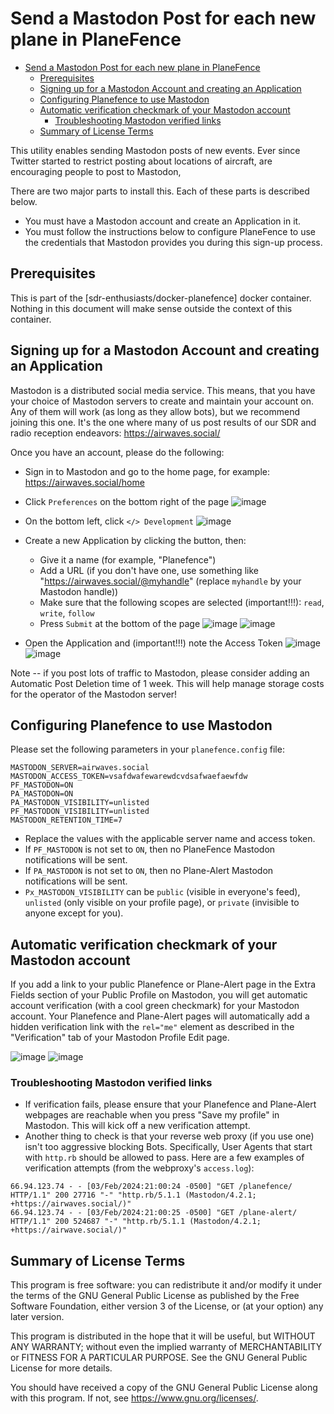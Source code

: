 # Send a Mastodon Post for each new plane in PlaneFence

- [Send a Mastodon Post for each new plane in PlaneFence](#send-a-mastodon-post-for-each-new-plane-in-planefence)
  - [Prerequisites](#prerequisites)
  - [Signing up for a Mastodon Account and creating an Application](#signing-up-for-a-mastodon-account-and-creating-an-application)
  - [Configuring Planefence to use Mastodon](#configuring-planefence-to-use-mastodon)
  - [Automatic verification checkmark of your Mastodon account](#automatic-verification-checkmark-of-your-mastodon-account)
    - [Troubleshooting Mastodon verified links](#troubleshooting-mastodon-verified-links)
  - [Summary of License Terms](#summary-of-license-terms)

This utility enables sending Mastodon posts of new events. Ever since Twitter started to restrict posting about locations of aircraft, are encouraging people to post to Mastodon,

There are two major parts to install this. Each of these parts is described below.

- You must have a Mastodon account and create an Application in it.
- You must follow the instructions below to configure PlaneFence to use the credentials that Mastodon provides you during this sign-up process.

## Prerequisites

This is part of the [sdr-enthusiasts/docker-planefence] docker container. Nothing in this document will make sense outside the context of this container.

## Signing up for a Mastodon Account and creating an Application

Mastodon is a distributed social media service. This means, that you have your choice of Mastodon servers to create and maintain your account on. Any of them will work (as long as they allow bots), but we recommend joining this one. It's the one where many of us post results of our SDR and radio reception endeavors: <https://airwaves.social/>

Once you have an account, please do the following:

- Sign in to Mastodon and go to the home page, for example: <https://airwaves.social/home>
- Click `Preferences` on the bottom right of the page
![image](https://user-images.githubusercontent.com/15090643/208437930-ee33596d-5015-4283-923c-12913552f6db.png)

- On the bottom left, click `</> Development`
![image](https://user-images.githubusercontent.com/15090643/208438201-27c29fec-cad9-43fe-88f6-c4009961b162.png)

- Create a new Application by clicking the button, then:
  - Give it a name (for example, "Planefence")
  - Add a URL (if you don't have one, use something like "<https://airwaves.social/@myhandle>" (replace `myhandle` by your Mastodon handle))
  - Make sure that the following scopes are selected (important!!!): `read`, `write`, `follow`
  - Press `Submit` at the bottom of the page
![image](https://user-images.githubusercontent.com/15090643/208438325-2f5dd1b7-ebd8-404e-8929-7bf5e7875037.png)
![image](https://user-images.githubusercontent.com/15090643/208438373-de1defdb-41ee-4528-a659-f2faa846733d.png)

- Open the Application and (important!!!) note the Access Token
![image](https://user-images.githubusercontent.com/15090643/208438462-b40cc847-f36c-4db7-bacb-54a68fae2cff.png)
![image](https://user-images.githubusercontent.com/15090643/208438987-3e1fd9c2-5ce9-46c0-92e9-20bb78f55a8c.png)

Note -- if you post lots of traffic to Mastodon, please consider adding an Automatic Post Deletion time of 1 week.
This will help manage storage costs for the operator of the Mastodon server!

## Configuring Planefence to use Mastodon

Please set the following parameters in your `planefence.config` file:

```text
MASTODON_SERVER=airwaves.social
MASTODON_ACCESS_TOKEN=vsafdwafewarewdcvdsafwaefaewfdw
PF_MASTODON=ON
PA_MASTODON=ON
PA_MASTODON_VISIBILITY=unlisted
PF_MASTODON_VISIBILITY=unlisted
MASTODON_RETENTION_TIME=7
```

- Replace the values with the applicable server name and access token.
- If `PF_MASTODON` is not set to `ON`, then no PlaneFence Mastodon notifications will be sent.
- If `PA_MASTODON` is not set to `ON`, then no Plane-Alert Mastodon notifications will be sent.
- `Px_MASTODON_VISIBILITY` can be `public` (visible in everyone's feed), `unlisted` (only visible on your profile page), or `private` (invisible to anyone except for you).

## Automatic verification checkmark of your Mastodon account

If you add a link to your public Planefence or Plane-Alert page in the Extra Fields section of your Public Profile on Mastodon, you will get automatic account verification (with a cool green checkmark) for your Mastodon account. Your Planefence and Plane-Alert pages will automatically add a hidden verification link with the `rel="me"` element as described in the "Verification" tab of your Mastodon Profile Edit page.

![image](https://github.com/sdr-enthusiasts/docker-planefence/assets/15090643/4164a6c3-c029-4c8b-8d66-182181d2c70a)
![image](https://github.com/sdr-enthusiasts/docker-planefence/assets/15090643/99708e0b-71d1-4b47-9f01-0db56bc738ee)

### Troubleshooting Mastodon verified links

- If verification fails, please ensure that your Planefence and Plane-Alert webpages are reachable when you press "Save my profile" in Mastodon. This will kick off a new verification attempt.
- Another thing to check is that your reverse web proxy (if you use one) isn't too aggressive blocking Bots. Specifically, User Agents that start with `http.rb` should be allowed to pass. Here are a few examples of verification attempts (from the webproxy's `access.log`):

```text
66.94.123.74 - - [03/Feb/2024:21:00:24 -0500] "GET /planefence/ HTTP/1.1" 200 27716 "-" "http.rb/5.1.1 (Mastodon/4.2.1; +https://airwaves.social/)"
66.94.123.74 - - [03/Feb/2024:21:00:25 -0500] "GET /plane-alert/ HTTP/1.1" 200 524687 "-" "http.rb/5.1.1 (Mastodon/4.2.1; +https://airwave.social/)"
```

## Summary of License Terms

This program is free software: you can redistribute it and/or modify
it under the terms of the GNU General Public License as published by
the Free Software Foundation, either version 3 of the License, or
(at your option) any later version.

This program is distributed in the hope that it will be useful,
but WITHOUT ANY WARRANTY; without even the implied warranty of
MERCHANTABILITY or FITNESS FOR A PARTICULAR PURPOSE.  See the
GNU General Public License for more details.

You should have received a copy of the GNU General Public License
along with this program.  If not, see <https://www.gnu.org/licenses/>.
